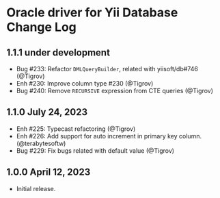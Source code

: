 # Oracle driver for Yii Database Change Log

## 1.1.1 under development

- Bug #233: Refactor `DMLQueryBuilder`, related with yiisoft/db#746 (@Tigrov)
- Enh #230: Improve column type #230 (@Tigrov)
- Bug #240: Remove `RECURSIVE` expression from CTE queries (@Tigrov)

## 1.1.0 July 24, 2023

- Enh #225: Typecast refactoring (@Tigrov)
- Enh #226: Add support for auto increment in primary key column. (@terabytesoftw)
- Bug #229: Fix bugs related with default value (@Tigrov)

## 1.0.0 April 12, 2023

- Initial release.

